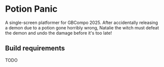 # Potion Panic
A single-screen platformer for GBCompo 2025. After accidentally releasing a demon due to a potion gone horribly wrong, Natalie the witch must defeat the demon and undo the damage before it's too late!

## Build requirements
TODO
